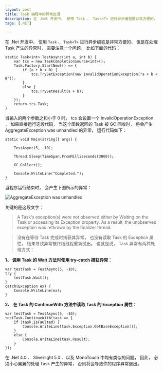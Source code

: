 ```yaml
---
layout: post
title: Task 编程中的异常处理
description: 在 .Net 开发中， 使用 Task 、 Task<T> 进行异步编程是非常方便的， 但是在处理 Task 产生的异常时， 也有一些需要注意的问题。
tags: [.NET]

---
```


在 .Net 开发中， 使用 `Task` 、 `Task<T>` 进行异步编程是非常方便的， 但是在处理 Task 产生的异常时， 需要注意一个问题， 比如下面的代码：

	static Task<int> TestAsync(int a, int b) {
		var tcs = new TaskCompletionSource<int>();
		Task.Factory.StartNew(() => {
			if (a + b < 0) {
				tcs.TrySetException(new InvalidOperationException("a + b < 0"));
			}
			else {
				tcs.TrySetResult(a + b);
			}
		});
		return tcs.Task;
	}

当输入的两个参数之和小于 0 时， tcs 会设置一个 InvalidOperationException ， 如果直接运行这段代码， 当这个函数返回的 Task 被 GC 回收时， 将会产生 AggregateException was unhandled 的异常， 运行代码如下：

	static void Main(string[] args) {
	
		TestAsync(5, -10);
	
		Thread.Sleep(TimeSpan.FromMilliseconds(3000));
	 
		GC.Collect();
	 
		Console.WriteLine("Completed.");
	}

当程序运行结束时， 会产生下图所示的异常：

![AggregateException was unhandled](https://beginor.github.io/assets/post-images/agg-exp-was-unhandled.png)

关键的是这段文字：

> A Task's exception(s) were not observed either by Waiting on the Task or accessing its Exception property. As a result, the unobserved exception was rethrown by the finalizer thread.

> 没有在等待 Task 完成时捕获其异常， 也没有读取 Task 的 Exception 属性， 结果导致异常被终结线程重新抛出。 也就是说， Task 异常有两种处理方式：

**1、 调用 Task 的 Wait 方法时使用 try-catch 捕获异常：**

	var testTask = TestAsync(5, -10);
	try {
		testTask.Wait();
	}
	catch(Exception ex) {
		Console.WriteLine(ex);
	}

**2、 在 Task 的 ContinueWith 方法中读取 Task 的 Exception 属性：**

	var testTask = TestAsync(5, -10);
	testTask.ContinueWith(task => {
		if (task.IsFaulted) {
			Console.WriteLine(task.Exception.GetBaseException());
		}
		else {
			Console.WriteLine(task.Result);
		}
	});

在 .Net 4.0 、 Sliverlight 5.0 、以及 MonoTouch 中均有类似的问题， 因此， 必须小心翼翼的处理 Task 产生的异常， 否则将会导致你的程序异常退出。
